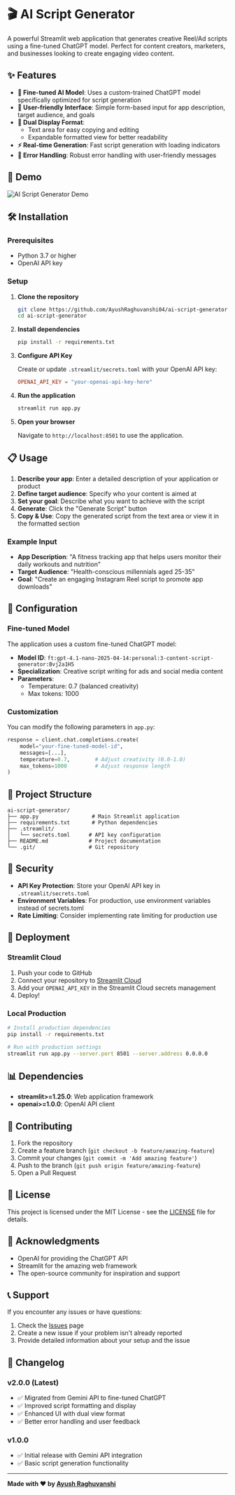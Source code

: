 # 🎬 AI Script Generator

A powerful Streamlit web application that generates creative Reel/Ad scripts using a fine-tuned ChatGPT model. Perfect for content creators, marketers, and businesses looking to create engaging video content.

## ✨ Features

- **🤖 Fine-tuned AI Model**: Uses a custom-trained ChatGPT model specifically optimized for script generation
- **📝 User-friendly Interface**: Simple form-based input for app description, target audience, and goals
- **🎨 Dual Display Format**: 
  - Text area for easy copying and editing
  - Expandable formatted view for better readability
- **⚡ Real-time Generation**: Fast script generation with loading indicators
- **🔧 Error Handling**: Robust error handling with user-friendly messages

## 🚀 Demo

![AI Script Generator Demo](https://via.placeholder.com/800x400/4CAF50/FFFFFF?text=AI+Script+Generator+Demo)

## 🛠️ Installation

### Prerequisites

- Python 3.7 or higher
- OpenAI API key

### Setup

1. **Clone the repository**
   ```bash
   git clone https://github.com/AyushRaghuvanshi04/ai-script-generator.git
   cd ai-script-generator
   ```

2. **Install dependencies**
   ```bash
   pip install -r requirements.txt
   ```

3. **Configure API Key**
   
   Create or update `.streamlit/secrets.toml` with your OpenAI API key:
   ```toml
   OPENAI_API_KEY = "your-openai-api-key-here"
   ```

4. **Run the application**
   ```bash
   streamlit run app.py
   ```

5. **Open your browser**
   
   Navigate to `http://localhost:8501` to use the application.

## 📋 Usage

1. **Describe your app**: Enter a detailed description of your application or product
2. **Define target audience**: Specify who your content is aimed at
3. **Set your goal**: Describe what you want to achieve with the script
4. **Generate**: Click the "Generate Script" button
5. **Copy & Use**: Copy the generated script from the text area or view it in the formatted section

### Example Input

- **App Description**: "A fitness tracking app that helps users monitor their daily workouts and nutrition"
- **Target Audience**: "Health-conscious millennials aged 25-35"
- **Goal**: "Create an engaging Instagram Reel script to promote app downloads"

## 🔧 Configuration

### Fine-tuned Model

The application uses a custom fine-tuned ChatGPT model:
- **Model ID**: `ft:gpt-4.1-nano-2025-04-14:personal:3-content-script-generator:Bvj2a1H5`
- **Specialization**: Creative script writing for ads and social media content
- **Parameters**: 
  - Temperature: 0.7 (balanced creativity)
  - Max tokens: 1000

### Customization

You can modify the following parameters in `app.py`:

```python
response = client.chat.completions.create(
    model="your-fine-tuned-model-id",
    messages=[...],
    temperature=0.7,        # Adjust creativity (0.0-1.0)
    max_tokens=1000         # Adjust response length
)
```

## 📁 Project Structure

```
ai-script-generator/
├── app.py                 # Main Streamlit application
├── requirements.txt       # Python dependencies
├── .streamlit/
│   └── secrets.toml      # API key configuration
├── README.md             # Project documentation
└── .git/                 # Git repository
```

## 🔐 Security

- **API Key Protection**: Store your OpenAI API key in `.streamlit/secrets.toml`
- **Environment Variables**: For production, use environment variables instead of secrets.toml
- **Rate Limiting**: Consider implementing rate limiting for production use

## 🚀 Deployment

### Streamlit Cloud

1. Push your code to GitHub
2. Connect your repository to [Streamlit Cloud](https://streamlit.io/cloud)
3. Add your `OPENAI_API_KEY` in the Streamlit Cloud secrets management
4. Deploy!

### Local Production

```bash
# Install production dependencies
pip install -r requirements.txt

# Run with production settings
streamlit run app.py --server.port 8501 --server.address 0.0.0.0
```

## 📊 Dependencies

- **streamlit>=1.25.0**: Web application framework
- **openai>=1.0.0**: OpenAI API client

## 🤝 Contributing

1. Fork the repository
2. Create a feature branch (`git checkout -b feature/amazing-feature`)
3. Commit your changes (`git commit -m 'Add amazing feature'`)
4. Push to the branch (`git push origin feature/amazing-feature`)
5. Open a Pull Request

## 📝 License

This project is licensed under the MIT License - see the [LICENSE](LICENSE) file for details.

## 🙏 Acknowledgments

- OpenAI for providing the ChatGPT API
- Streamlit for the amazing web framework
- The open-source community for inspiration and support

## 📞 Support

If you encounter any issues or have questions:

1. Check the [Issues](https://github.com/AyushRaghuvanshi04/ai-script-generator/issues) page
2. Create a new issue if your problem isn't already reported
3. Provide detailed information about your setup and the issue

## 🔄 Changelog

### v2.0.0 (Latest)
- ✅ Migrated from Gemini API to fine-tuned ChatGPT
- ✅ Improved script formatting and display
- ✅ Enhanced UI with dual view format
- ✅ Better error handling and user feedback

### v1.0.0
- ✅ Initial release with Gemini API integration
- ✅ Basic script generation functionality

---

**Made with ❤️ by [Ayush Raghuvanshi](https://github.com/AyushRaghuvanshi04)**
